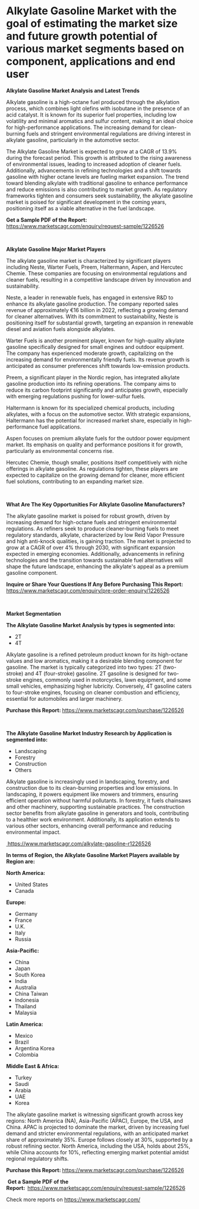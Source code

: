 <p><h1>Alkylate Gasoline Market with the goal of estimating the market size and future growth potential of various market segments based on component, applications and end user</h1></p><p><strong>Alkylate Gasoline Market Analysis and Latest Trends</strong></p>
<p><p>Alkylate gasoline is a high-octane fuel produced through the alkylation process, which combines light olefins with isobutane in the presence of an acid catalyst. It is known for its superior fuel properties, including low volatility and minimal aromatics and sulfur content, making it an ideal choice for high-performance applications. The increasing demand for clean-burning fuels and stringent environmental regulations are driving interest in alkylate gasoline, particularly in the automotive sector.</p><p>The Alkylate Gasoline Market is expected to grow at a CAGR of 13.9% during the forecast period. This growth is attributed to the rising awareness of environmental issues, leading to increased adoption of cleaner fuels. Additionally, advancements in refining technologies and a shift towards gasoline with higher octane levels are fueling market expansion. The trend toward blending alkylate with traditional gasoline to enhance performance and reduce emissions is also contributing to market growth. As regulatory frameworks tighten and consumers seek sustainability, the alkylate gasoline market is poised for significant development in the coming years, positioning itself as a viable alternative in the fuel landscape.</p></p>
<p><strong>Get a Sample PDF of the Report:&nbsp;</strong> <a href="https://www.marketscagr.com/enquiry/request-sample/1226526?utm_campaign=2528&utm_medium=2&utm_source=Github&utm_content=ia&utm_term=31032025&utm_id=alkylate-gasoline">https://www.marketscagr.com/enquiry/request-sample/1226526</a></p>
<p>&nbsp;</p>
<p><strong>Alkylate Gasoline Major Market Players</strong></p>
<p><p>The alkylate gasoline market is characterized by significant players including Neste, Warter Fuels, Preem, Haltermann, Aspen, and Hercutec Chemie. These companies are focusing on environmental regulations and cleaner fuels, resulting in a competitive landscape driven by innovation and sustainability.</p><p>Neste, a leader in renewable fuels, has engaged in extensive R&D to enhance its alkylate gasoline production. The company reported sales revenue of approximately €16 billion in 2022, reflecting a growing demand for cleaner alternatives. With its commitment to sustainability, Neste is positioning itself for substantial growth, targeting an expansion in renewable diesel and aviation fuels alongside alkylates.</p><p>Warter Fuels is another prominent player, known for high-quality alkylate gasoline specifically designed for small engines and outdoor equipment. The company has experienced moderate growth, capitalizing on the increasing demand for environmentally friendly fuels. Its revenue growth is anticipated as consumer preferences shift towards low-emission products.</p><p>Preem, a significant player in the Nordic region, has integrated alkylate gasoline production into its refining operations. The company aims to reduce its carbon footprint significantly and anticipates growth, especially with emerging regulations pushing for lower-sulfur fuels. </p><p>Haltermann is known for its specialized chemical products, including alkylates, with a focus on the automotive sector. With strategic expansions, Haltermann has the potential for increased market share, especially in high-performance fuel applications.</p><p>Aspen focuses on premium alkylate fuels for the outdoor power equipment market. Its emphasis on quality and performance positions it for growth, particularly as environmental concerns rise.</p><p>Hercutec Chemie, though smaller, positions itself competitively with niche offerings in alkylate gasoline. As regulations tighten, these players are expected to capitalize on the growing demand for cleaner, more efficient fuel solutions, contributing to an expanding market size.</p></p>
<p>&nbsp;</p>
<p><strong>What Are The Key Opportunities For Alkylate Gasoline Manufacturers?</strong></p>
<p><p>The alkylate gasoline market is poised for robust growth, driven by increasing demand for high-octane fuels and stringent environmental regulations. As refiners seek to produce cleaner-burning fuels to meet regulatory standards, alkylate, characterized by low Reid Vapor Pressure and high anti-knock qualities, is gaining traction. The market is projected to grow at a CAGR of over 4% through 2030, with significant expansion expected in emerging economies. Additionally, advancements in refining technologies and the transition towards sustainable fuel alternatives will shape the future landscape, enhancing the alkylate's appeal as a premium gasoline component.</p></p>
<p><strong>Inquire or Share Your Questions If Any Before Purchasing This Report:</strong> <a href="https://www.marketscagr.com/enquiry/pre-order-enquiry/1226526?utm_campaign=2528&utm_medium=2&utm_source=Github&utm_content=ia&utm_term=31032025&utm_id=alkylate-gasoline">https://www.marketscagr.com/enquiry/pre-order-enquiry/1226526</a></p>
<p>&nbsp;</p>
<p><strong>Market Segmentation</strong></p>
<p><strong>The Alkylate Gasoline Market Analysis by types is segmented into:</strong></p>
<p><ul><li>2T</li><li>4T</li></ul></p>
<p><p>Alkylate gasoline is a refined petroleum product known for its high-octane values and low aromatics, making it a desirable blending component for gasoline. The market is typically categorized into two types: 2T (two-stroke) and 4T (four-stroke) gasoline. 2T gasoline is designed for two-stroke engines, commonly used in motorcycles, lawn equipment, and some small vehicles, emphasizing higher lubricity. Conversely, 4T gasoline caters to four-stroke engines, focusing on cleaner combustion and efficiency, essential for automobiles and larger machinery.</p></p>
<p><strong>Purchase this Report:&nbsp;</strong><a href="https://www.marketscagr.com/purchase/1226526?utm_campaign=2528&utm_medium=2&utm_source=Github&utm_content=ia&utm_term=31032025&utm_id=alkylate-gasoline">https://www.marketscagr.com/purchase/1226526</a></p>
<p>&nbsp;</p>
<p><strong>The Alkylate Gasoline Market Industry Research by Application is segmented into:</strong></p>
<p><ul><li>Landscaping</li><li>Forestry</li><li>Construction</li><li>Others</li></ul></p>
<p><p>Alkylate gasoline is increasingly used in landscaping, forestry, and construction due to its clean-burning properties and low emissions. In landscaping, it powers equipment like mowers and trimmers, ensuring efficient operation without harmful pollutants. In forestry, it fuels chainsaws and other machinery, supporting sustainable practices. The construction sector benefits from alkylate gasoline in generators and tools, contributing to a healthier work environment. Additionally, its application extends to various other sectors, enhancing overall performance and reducing environmental impact.</p></p>
<p><a href="https://www.marketscagr.com/alkylate-gasoline-r1226526?utm_campaign=2528&utm_medium=2&utm_source=Github&utm_content=ia&utm_term=31032025&utm_id=alkylate-gasoline">&nbsp;https://www.marketscagr.com/alkylate-gasoline-r1226526</a></p>
<p><strong>In terms of Region, the Alkylate Gasoline Market Players available by Region are:</strong></p>
<p>
    <p> <strong> North America: </strong>
        <ul>
            <li>United States</li>
            <li>Canada</li>
        </ul>
        </p> 
    <p> <strong> Europe: </strong>
        <ul>
            <li>Germany</li>
            <li>France</li>
            <li>U.K.</li>
            <li>Italy</li>
            <li>Russia</li>
        </ul>
        </p> 
    <p> <strong> Asia-Pacific: </strong>
        <ul>
            <li>China</li>
            <li>Japan</li>
            <li>South Korea</li>
            <li>India</li>
            <li>Australia</li>
            <li>China Taiwan</li>
            <li>Indonesia</li>
            <li>Thailand</li>
            <li>Malaysia</li>
        </ul>
        </p> 
    <p> <strong> Latin America: </strong>
        <ul>
            <li>Mexico</li>
            <li>Brazil</li>
            <li>Argentina Korea</li>
            <li>Colombia</li>
        </ul>
        </p> 
    <p> <strong> Middle East & Africa: </strong>
        <ul>
            <li>Turkey</li>
            <li>Saudi</li>
            <li>Arabia</li>
            <li>UAE</li>
            <li>Korea</li>
        </ul>
    </p>
    </p>
<p><p>The alkylate gasoline market is witnessing significant growth across key regions: North America (NA), Asia-Pacific (APAC), Europe, the USA, and China. APAC is projected to dominate the market, driven by increasing fuel demand and stricter environmental regulations, with an anticipated market share of approximately 35%. Europe follows closely at 30%, supported by a robust refining sector. North America, including the USA, holds about 25%, while China accounts for 10%, reflecting emerging market potential amidst regional regulatory shifts.</p></p>
<p><strong>Purchase this Report: </strong><a href="https://www.marketscagr.com/purchase/1226526?utm_campaign=2528&utm_medium=2&utm_source=Github&utm_content=ia&utm_term=31032025&utm_id=alkylate-gasoline">https://www.marketscagr.com/purchase/1226526</a></p>
<p>&nbsp;<strong>Get a Sample PDF of the Report:&nbsp;&nbsp;</strong><a href="https://www.marketscagr.com/enquiry/request-sample/1226526?utm_campaign=2528&utm_medium=2&utm_source=Github&utm_content=ia&utm_term=31032025&utm_id=alkylate-gasoline">https://www.marketscagr.com/enquiry/request-sample/1226526</a></p>
<p><strong></strong></p>
<p>Check more reports on <a href="https://www.marketscagr.com/?utm_campaign=2528&utm_medium=2&utm_source=Github&utm_content=ia&utm_term=31032025&utm_id=alkylate-gasoline">https://www.marketscagr.com/</a></p>